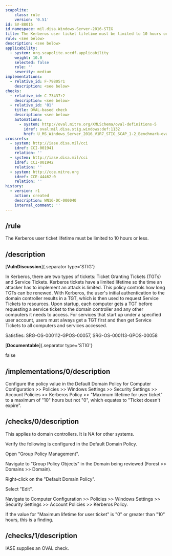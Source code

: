 ```yaml
---
scapolite:
    class: rule
    version: '0.51'
id: SV-88015
id_namespace: mil.disa.Windows-Server-2016-STIG
title: The Kerberos user ticket lifetime must be limited to 10 hours or less.
rule: <see below>
description: <see below>
applicability:
  - system: org.scapolite.xccdf.applicability
    weight: 10.0
    selected: false
    role: ''
    severity: medium
implementations:
  - relative_id: F-79805r1
    description: <see below>
checks:
  - relative_id: C-73437r2
    description: <see below>
  - relative_id: '01'
    title: OVAL-based check
    description: <see below>
    automations:
      - system: http://oval.mitre.org/XMLSchema/oval-definitions-5
        idref: oval:mil.disa.stig.windows:def:1132
        href: U_MS_Windows_Server_2016_V1R7_STIG_SCAP_1-2_Benchmark-oval.xml
crossrefs:
  - system: http://iase.disa.mil/cci
    idref: CCI-001941
    relation: ''
  - system: http://iase.disa.mil/cci
    idref: CCI-001942
    relation: ''
  - system: http://cce.mitre.org
    idref: CCE-44462-0
    relation: ''
history:
  - version: r1
    action: created
    description: WN16-DC-000040
    internal_comment: ''
---
```



## /rule

The Kerberos user ticket lifetime must be limited to 10 hours or less.

## /description

[**VulnDiscussion**]{.separator type='STIG'}

In Kerberos, there are two types of tickets: Ticket Granting Tickets (TGTs) and Service Tickets. Kerberos tickets have a limited lifetime so the time an attacker has to implement an attack is limited. This policy controls how long TGTs can be renewed. With Kerberos, the user's initial authentication to the domain controller results in a TGT, which is then used to request Service Tickets to resources. Upon startup, each computer gets a TGT before requesting a service ticket to the domain controller and any other computers it needs to access. For services that start up under a specified user account, users must always get a TGT first and then get Service Tickets to all computers and services accessed.

Satisfies: SRG-OS-000112-GPOS-00057, SRG-OS-000113-GPOS-00058

[**Documentable**]{.separator type='STIG'}

false

## /implementations/0/description

Configure the policy value in the Default Domain Policy for Computer Configuration >> Policies >> Windows Settings >> Security Settings >> Account Policies >> Kerberos Policy >> "Maximum lifetime for user ticket" to a maximum of "10" hours but not "0", which equates to "Ticket doesn't expire".

## /checks/0/description

This applies to domain controllers. It is NA for other systems.

Verify the following is configured in the Default Domain Policy.

Open "Group Policy Management".

Navigate to "Group Policy Objects" in the Domain being reviewed (Forest >> Domains >> Domain).

Right-click on the "Default Domain Policy".

Select "Edit".

Navigate to Computer Configuration >> Policies >> Windows Settings >> Security Settings >> Account Policies >> Kerberos Policy.

If the value for "Maximum lifetime for user ticket" is "0" or greater than "10" hours, this is a finding.

## /checks/1/description

IASE supplies an OVAL check.
